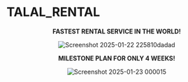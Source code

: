 # TALAL_RENTAL
</div>
<div align="center">
<b>FASTEST RENTAL SERVICE IN THE WORLD!</b>
</div>
<div align="center">

![Screenshot 2025-01-22 225810dadad](https://github.com/user-attachments/assets/5d00e660-0371-4011-84bc-03ce3bcaa144)

</div>
<div align="center">
<b>MILESTONE PLAN FOR ONLY 4 WEEKS!</b>
</div>
<div align="center">

![Screenshot 2025-01-23 000015](https://github.com/user-attachments/assets/708ef8cc-2396-4a12-986a-f40c9e044a78)
